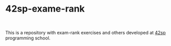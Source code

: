 # 42sp-exame-rank
<br>

This is a repository with exam-rank exercises and others developed at [42sp](https://www.42sp.org.br/) programming school.
<br>
